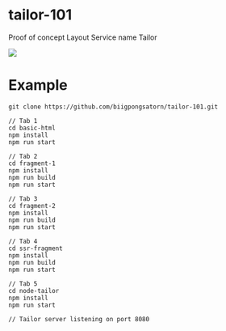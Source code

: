 # tailor-101

Proof of concept Layout Service name Tailor

<img src="https://camo.githubusercontent.com/3018354754cc0c9f1f6b27ac68bd8060a11db5a7/68747470733a2f2f7261776769746875622e636f6d2f7a616c616e646f2f7461696c6f722f6d61737465722f6c6f676f2f7461696c6f722d6c6f676f2e737667">

# Example

```
git clone https://github.com/biigpongsatorn/tailor-101.git

// Tab 1
cd basic-html
npm install
npm run start

// Tab 2
cd fragment-1
npm install
npm run build
npm run start

// Tab 3
cd fragment-2
npm install
npm run build
npm run start

// Tab 4
cd ssr-fragment
npm install
npm run build
npm run start

// Tab 5
cd node-tailor
npm install
npm run start

// Tailor server listening on port 8080
```